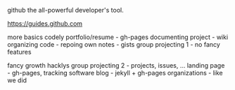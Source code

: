 github the all-powerful developer's tool.  
  
 
  
https://guides.github.com  

more basics codely
	portfolio/resume - gh-pages
	documenting project - wiki
	organizing code  - repoing
	own notes - gists
	group projecting 1 - no fancy features

fancy growth hacklys
	group projecting 2 - projects, issues, ...
	landing page - gh-pages, tracking software
	blog - jekyll + gh-pages
	organizations - like we did